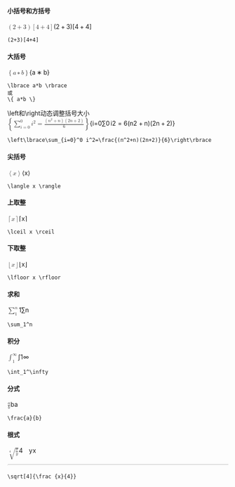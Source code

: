 <!DOCTYPE html>
<html>

<head>
  <meta charset="utf-8">
  <meta name="viewport" content="width=device-width, initial-scale=1.0">
  <title>LaTex公式</title>
  <link rel="stylesheet" href="https://stackedit.io/style.css" />
</head>

<body class="stackedit">
  <div class="stackedit__html"><h4 id="小括号和方括号">小括号和方括号</h4>
<p><span class="katex--display"><span class="katex-display"><span class="katex"><span class="katex-mathml"><math><semantics><mrow><mo>(</mo><mn>2</mn><mo>+</mo><mn>3</mn><mo>)</mo><mo>[</mo><mn>4</mn><mo>+</mo><mn>4</mn><mo>]</mo></mrow><annotation encoding="application/x-tex">(2+3)[4+4]</annotation></semantics></math></span><span class="katex-html" aria-hidden="true"><span class="base"><span class="strut" style="height: 1em; vertical-align: -0.25em;"></span><span class="mopen">(</span><span class="mord">2</span><span class="mspace" style="margin-right: 0.222222em;"></span><span class="mbin">+</span><span class="mspace" style="margin-right: 0.222222em;"></span></span><span class="base"><span class="strut" style="height: 1em; vertical-align: -0.25em;"></span><span class="mord">3</span><span class="mclose">)</span><span class="mopen">[</span><span class="mord">4</span><span class="mspace" style="margin-right: 0.222222em;"></span><span class="mbin">+</span><span class="mspace" style="margin-right: 0.222222em;"></span></span><span class="base"><span class="strut" style="height: 1em; vertical-align: -0.25em;"></span><span class="mord">4</span><span class="mclose">]</span></span></span></span></span></span></p>
<pre><code>(2+3)[4+4]
</code></pre>
<h4 id="大括号">大括号</h4>
<p><span class="katex--display"><span class="katex-display"><span class="katex"><span class="katex-mathml"><math><semantics><mrow><mo>{</mo><mi>a</mi><mo>∗</mo><mi>b</mi><mo>}</mo></mrow><annotation encoding="application/x-tex">\lbrace a*b \rbrace</annotation></semantics></math></span><span class="katex-html" aria-hidden="true"><span class="base"><span class="strut" style="height: 1em; vertical-align: -0.25em;"></span><span class="mopen">{</span><span class="mord mathit">a</span><span class="mspace" style="margin-right: 0.222222em;"></span><span class="mbin">∗</span><span class="mspace" style="margin-right: 0.222222em;"></span></span><span class="base"><span class="strut" style="height: 1em; vertical-align: -0.25em;"></span><span class="mord mathit">b</span><span class="mclose">}</span></span></span></span></span></span></p>
<pre><code>\lbrace a*b \rbrace
或
\{ a*b \}
</code></pre>
<p>\left和\right动态调整括号大小<br>
<span class="katex--display"><span class="katex-display"><span class="katex"><span class="katex-mathml"><math><semantics><mrow><mo fence="true">{</mo><munderover><mo>∑</mo><mrow><mi>i</mi><mo>=</mo><mn>0</mn></mrow><mn>0</mn></munderover><msup><mi>i</mi><mn>2</mn></msup><mo>=</mo><mfrac><mrow><mo>(</mo><msup><mi>n</mi><mn>2</mn></msup><mo>+</mo><mi>n</mi><mo>)</mo><mo>(</mo><mn>2</mn><mi>n</mi><mo>+</mo><mn>2</mn><mo>)</mo></mrow><mn>6</mn></mfrac><mo fence="true">}</mo></mrow><annotation encoding="application/x-tex">\left\lbrace\sum_{i=0}^0 i^2=\frac{(n^2+n)(2n+2)}{6}\right\rbrace</annotation></semantics></math></span><span class="katex-html" aria-hidden="true"><span class="base"><span class="strut" style="height: 3.07878em; vertical-align: -1.27767em;"></span><span class="minner"><span class="mopen delimcenter" style="top: 0em;"><span class="delimsizing size4">{</span></span><span class="mop op-limits"><span class="vlist-t vlist-t2"><span class="vlist-r"><span class="vlist" style="height: 1.80111em;"><span class="" style="top: -1.87233em; margin-left: 0em;"><span class="pstrut" style="height: 3.05em;"></span><span class="sizing reset-size6 size3 mtight"><span class="mord mtight"><span class="mord mathit mtight">i</span><span class="mrel mtight">=</span><span class="mord mtight">0</span></span></span></span><span class="" style="top: -3.05001em;"><span class="pstrut" style="height: 3.05em;"></span><span class=""><span class="mop op-symbol large-op">∑</span></span></span><span class="" style="top: -4.30001em; margin-left: 0em;"><span class="pstrut" style="height: 3.05em;"></span><span class="sizing reset-size6 size3 mtight"><span class="mord mtight">0</span></span></span></span><span class="vlist-s">​</span></span><span class="vlist-r"><span class="vlist" style="height: 1.27767em;"><span class=""></span></span></span></span></span><span class="mspace" style="margin-right: 0.166667em;"></span><span class="mord"><span class="mord mathit">i</span><span class="msupsub"><span class="vlist-t"><span class="vlist-r"><span class="vlist" style="height: 0.864108em;"><span class="" style="top: -3.113em; margin-right: 0.05em;"><span class="pstrut" style="height: 2.7em;"></span><span class="sizing reset-size6 size3 mtight"><span class="mord mtight">2</span></span></span></span></span></span></span></span><span class="mspace" style="margin-right: 0.277778em;"></span><span class="mrel">=</span><span class="mspace" style="margin-right: 0.277778em;"></span><span class="mord"><span class="mopen nulldelimiter"></span><span class="mfrac"><span class="vlist-t vlist-t2"><span class="vlist-r"><span class="vlist" style="height: 1.49111em;"><span class="" style="top: -2.314em;"><span class="pstrut" style="height: 3em;"></span><span class="mord"><span class="mord">6</span></span></span><span class="" style="top: -3.23em;"><span class="pstrut" style="height: 3em;"></span><span class="frac-line" style="border-bottom-width: 0.04em;"></span></span><span class="" style="top: -3.677em;"><span class="pstrut" style="height: 3em;"></span><span class="mord"><span class="mopen">(</span><span class="mord"><span class="mord mathit">n</span><span class="msupsub"><span class="vlist-t"><span class="vlist-r"><span class="vlist" style="height: 0.814108em;"><span class="" style="top: -3.063em; margin-right: 0.05em;"><span class="pstrut" style="height: 2.7em;"></span><span class="sizing reset-size6 size3 mtight"><span class="mord mtight">2</span></span></span></span></span></span></span></span><span class="mspace" style="margin-right: 0.222222em;"></span><span class="mbin">+</span><span class="mspace" style="margin-right: 0.222222em;"></span><span class="mord mathit">n</span><span class="mclose">)</span><span class="mopen">(</span><span class="mord">2</span><span class="mord mathit">n</span><span class="mspace" style="margin-right: 0.222222em;"></span><span class="mbin">+</span><span class="mspace" style="margin-right: 0.222222em;"></span><span class="mord">2</span><span class="mclose">)</span></span></span></span><span class="vlist-s">​</span></span><span class="vlist-r"><span class="vlist" style="height: 0.686em;"><span class=""></span></span></span></span></span><span class="mclose nulldelimiter"></span></span><span class="mclose delimcenter" style="top: 0em;"><span class="delimsizing size4">}</span></span></span></span></span></span></span></span></p>
<pre><code>\left\lbrace\sum_{i=0}^0 i^2=\frac{(n^2+n)(2n+2)}{6}\right\rbrace
</code></pre>
<h4 id="尖括号">尖括号</h4>
<p><span class="katex--display"><span class="katex-display"><span class="katex"><span class="katex-mathml"><math><semantics><mrow><mo>⟨</mo><mi>x</mi><mo>⟩</mo></mrow><annotation encoding="application/x-tex">\langle x \rangle</annotation></semantics></math></span><span class="katex-html" aria-hidden="true"><span class="base"><span class="strut" style="height: 1em; vertical-align: -0.25em;"></span><span class="mopen">⟨</span><span class="mord mathit">x</span><span class="mclose">⟩</span></span></span></span></span></span></p>
<pre><code>\langle x \rangle
</code></pre>
<h4 id="上取整">上取整</h4>
<p><span class="katex--display"><span class="katex-display"><span class="katex"><span class="katex-mathml"><math><semantics><mrow><mo>⌈</mo><mi>x</mi><mo>⌉</mo></mrow><annotation encoding="application/x-tex">\lceil x \rceil</annotation></semantics></math></span><span class="katex-html" aria-hidden="true"><span class="base"><span class="strut" style="height: 1em; vertical-align: -0.25em;"></span><span class="mopen">⌈</span><span class="mord mathit">x</span><span class="mclose">⌉</span></span></span></span></span></span></p>
<pre><code>\lceil x \rceil
</code></pre>
<h4 id="下取整">下取整</h4>
<p><span class="katex--display"><span class="katex-display"><span class="katex"><span class="katex-mathml"><math><semantics><mrow><mo>⌊</mo><mi>x</mi><mo>⌋</mo></mrow><annotation encoding="application/x-tex">\lfloor x \rfloor</annotation></semantics></math></span><span class="katex-html" aria-hidden="true"><span class="base"><span class="strut" style="height: 1em; vertical-align: -0.25em;"></span><span class="mopen">⌊</span><span class="mord mathit">x</span><span class="mclose">⌋</span></span></span></span></span></span></p>
<pre><code>\lfloor x \rfloor
</code></pre>
<h4 id="求和">求和</h4>
<p><span class="katex--display"><span class="katex-display"><span class="katex"><span class="katex-mathml"><math><semantics><mrow><munderover><mo>∑</mo><mn>1</mn><mi>n</mi></munderover></mrow><annotation encoding="application/x-tex">\sum_1^n</annotation></semantics></math></span><span class="katex-html" aria-hidden="true"><span class="base"><span class="strut" style="height: 2.91851em; vertical-align: -1.26711em;"></span><span class="mop op-limits"><span class="vlist-t vlist-t2"><span class="vlist-r"><span class="vlist" style="height: 1.6514em;"><span class="" style="top: -1.88289em; margin-left: 0em;"><span class="pstrut" style="height: 3.05em;"></span><span class="sizing reset-size6 size3 mtight"><span class="mord mtight">1</span></span></span><span class="" style="top: -3.05001em;"><span class="pstrut" style="height: 3.05em;"></span><span class=""><span class="mop op-symbol large-op">∑</span></span></span><span class="" style="top: -4.30001em; margin-left: 0em;"><span class="pstrut" style="height: 3.05em;"></span><span class="sizing reset-size6 size3 mtight"><span class="mord mathit mtight">n</span></span></span></span><span class="vlist-s">​</span></span><span class="vlist-r"><span class="vlist" style="height: 1.26711em;"><span class=""></span></span></span></span></span></span></span></span></span></span></p>
<pre><code>\sum_1^n
</code></pre>
<h4 id="积分">积分</h4>
<p><span class="katex--display"><span class="katex-display"><span class="katex"><span class="katex-mathml"><math><semantics><mrow><msubsup><mo>∫</mo><mn>1</mn><mi mathvariant="normal">∞</mi></msubsup></mrow><annotation encoding="application/x-tex">\int_1^\infty</annotation></semantics></math></span><span class="katex-html" aria-hidden="true"><span class="base"><span class="strut" style="height: 2.32624em; vertical-align: -0.91195em;"></span><span class="mop"><span class="mop op-symbol large-op" style="margin-right: 0.44445em; position: relative; top: -0.001125em;">∫</span><span class="msupsub"><span class="vlist-t vlist-t2"><span class="vlist-r"><span class="vlist" style="height: 1.41429em;"><span class="" style="top: -1.78805em; margin-left: -0.44445em; margin-right: 0.05em;"><span class="pstrut" style="height: 2.7em;"></span><span class="sizing reset-size6 size3 mtight"><span class="mord mtight">1</span></span></span><span class="" style="top: -3.8129em; margin-right: 0.05em;"><span class="pstrut" style="height: 2.7em;"></span><span class="sizing reset-size6 size3 mtight"><span class="mord mtight">∞</span></span></span></span><span class="vlist-s">​</span></span><span class="vlist-r"><span class="vlist" style="height: 0.91195em;"><span class=""></span></span></span></span></span></span></span></span></span></span></span></p>
<pre><code>\int_1^\infty
</code></pre>
<h4 id="分式">分式</h4>
<p><span class="katex--display"><span class="katex-display"><span class="katex"><span class="katex-mathml"><math><semantics><mrow><mfrac><mi>a</mi><mi>b</mi></mfrac></mrow><annotation encoding="application/x-tex">\frac {a}{b}</annotation></semantics></math></span><span class="katex-html" aria-hidden="true"><span class="base"><span class="strut" style="height: 1.79356em; vertical-align: -0.686em;"></span><span class="mord"><span class="mopen nulldelimiter"></span><span class="mfrac"><span class="vlist-t vlist-t2"><span class="vlist-r"><span class="vlist" style="height: 1.10756em;"><span class="" style="top: -2.314em;"><span class="pstrut" style="height: 3em;"></span><span class="mord"><span class="mord mathit">b</span></span></span><span class="" style="top: -3.23em;"><span class="pstrut" style="height: 3em;"></span><span class="frac-line" style="border-bottom-width: 0.04em;"></span></span><span class="" style="top: -3.677em;"><span class="pstrut" style="height: 3em;"></span><span class="mord"><span class="mord mathit">a</span></span></span></span><span class="vlist-s">​</span></span><span class="vlist-r"><span class="vlist" style="height: 0.686em;"><span class=""></span></span></span></span></span><span class="mclose nulldelimiter"></span></span></span></span></span></span></span></p>
<pre><code>\frac{a}{b}
</code></pre>
<h4 id="根式">根式</h4>
<p><span class="katex--display"><span class="katex-display"><span class="katex"><span class="katex-mathml"><math><semantics><mrow><mroot><mfrac><mi>x</mi><mi>y</mi></mfrac><mn>4</mn></mroot></mrow><annotation encoding="application/x-tex">\sqrt [4]{\frac {x}{y}}</annotation></semantics></math></span><span class="katex-html" aria-hidden="true"><span class="base"><span class="strut" style="height: 2.44em; vertical-align: -0.992565em;"></span><span class="mord sqrt"><span class="root"><span class="vlist-t"><span class="vlist-r"><span class="vlist" style="height: 0.595142em;"><span class="" style="top: -2.77292em;"><span class="pstrut" style="height: 2.5em;"></span><span class="sizing reset-size6 size1 mtight"><span class="mord mtight"><span class="mord mtight">4</span></span></span></span></span></span></span></span><span class="vlist-t vlist-t2"><span class="vlist-r"><span class="vlist" style="height: 1.44743em;"><span class="svg-align" style="top: -4.4em;"><span class="pstrut" style="height: 4.4em;"></span><span class="mord" style="padding-left: 1em;"><span class="mord"><span class="mopen nulldelimiter"></span><span class="mfrac"><span class="vlist-t vlist-t2"><span class="vlist-r"><span class="vlist" style="height: 1.10756em;"><span class="" style="top: -2.314em;"><span class="pstrut" style="height: 3em;"></span><span class="mord"><span class="mord mathit" style="margin-right: 0.03588em;">y</span></span></span><span class="" style="top: -3.23em;"><span class="pstrut" style="height: 3em;"></span><span class="frac-line" style="border-bottom-width: 0.04em;"></span></span><span class="" style="top: -3.677em;"><span class="pstrut" style="height: 3em;"></span><span class="mord"><span class="mord mathit">x</span></span></span></span><span class="vlist-s">​</span></span><span class="vlist-r"><span class="vlist" style="height: 0.88044em;"><span class=""></span></span></span></span></span><span class="mclose nulldelimiter"></span></span></span></span><span class="" style="top: -3.40744em;"><span class="pstrut" style="height: 4.4em;"></span><span class="hide-tail" style="min-width: 1.02em; height: 2.48em;"><svg width="400em" height="2.48em" viewBox="0 0 400000 2592" preserveAspectRatio="xMinYMin slice"><path d="M424,2478c-1.3,-0.7,-38.5,-172,-111.5,-514c-73,
-342,-109.8,-513.3,-110.5,-514c0,-2,-10.7,14.3,-32,49c-4.7,7.3,-9.8,15.7,-15.5,
25c-5.7,9.3,-9.8,16,-12.5,20s-5,7,-5,7c-4,-3.3,-8.3,-7.7,-13,-13s-13,-13,-13,
-13s76,-122,76,-122s77,-121,77,-121s209,968,209,968c0,-2,84.7,-361.7,254,-1079
c169.3,-717.3,254.7,-1077.7,256,-1081c4,-6.7,10,-10,18,-10H400000v40H1014.6
s-87.3,378.7,-272.6,1166c-185.3,787.3,-279.3,1182.3,-282,1185c-2,6,-10,9,-24,9
c-8,0,-12,-0.7,-12,-2z M1001 80H400000v40H1014z"></path></svg></span></span></span><span class="vlist-s">​</span></span><span class="vlist-r"><span class="vlist" style="height: 0.992565em;"><span class=""></span></span></span></span></span></span></span></span></span></span></p>
<pre><code>\sqrt[4]{\frac {x}{4}}
</code></pre>
</div>
</body>

</html>
